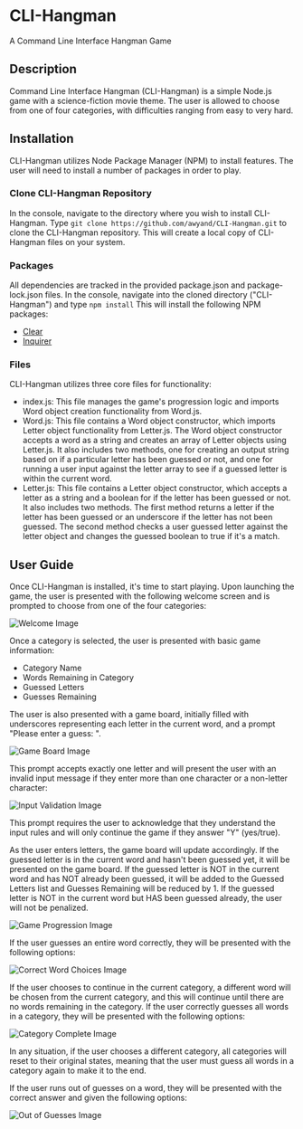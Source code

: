 # CLI-Hangman
A Command Line Interface Hangman Game

## Description

Command Line Interface Hangman (CLI-Hangman) is a simple Node.js game with a science-fiction movie theme.  The user is allowed to choose from one of four categories, with difficulties ranging from easy to very hard.

## Installation

CLI-Hangman utilizes Node Package Manager (NPM) to install features.  The user will need to install a number of packages in order to play.

### Clone CLI-Hangman Repository

In the console, navigate to the directory where you wish to install CLI-Hangman.  Type ```git clone https://github.com/awyand/CLI-Hangman.git``` to clone the CLI-Hangman repository.  This will create a local copy of CLI-Hangman files on your system.

### Packages

All dependencies are tracked in the provided package.json and package-lock.json files.  In the console, navigate into the cloned directory ("CLI-Hangman") and type ```npm install```  This will install the following NPM packages:

* [Clear](https://www.npmjs.com/package/clear)
* [Inquirer](https://www.npmjs.com/package/inquirer)

### Files

CLI-Hangman utilizes three core files for functionality:
* index.js: This file manages the game's progression logic and imports Word object creation functionality from Word.js.
* Word.js: This file contains a Word object constructor, which imports Letter object functionality from Letter.js.  The Word object constructor accepts a word as a string and creates an array of Letter objects using Letter.js.  It also includes two methods, one for creating an output string based on if a particular letter has been guessed or not, and one for running a user input against the letter array to see if a guessed letter is within the current word.
* Letter.js: This file contains a Letter object constructor, which accepts a letter as a string and a boolean for if the letter has been guessed or not.  It also includes two methods.  The first method returns a letter if the letter has been guessed or an underscore if the letter has not been guessed.  The second method checks a user guessed letter against the letter object and changes the guessed boolean to true if it's a match.

## User Guide

Once CLI-Hangman is installed, it's time to start playing.  Upon launching the game, the user is presented with the following welcome screen and is prompted to choose from one of the four categories:

![Welcome Image](README_images/welcome.png)

Once a category is selected, the user is presented with basic game information:
* Category Name
* Words Remaining in Category
* Guessed Letters
* Guesses Remaining

The user is also presented with a game board, initially filled with underscores representing each letter in the current word, and a prompt "Please enter a guess: ".

![Game Board Image](README_images/word.png)

This prompt accepts exactly one letter and will present the user with an invalid input message if they enter more than one character or a non-letter character:

![Input Validation Image](README_images/input.png)

This prompt requires the user to acknowledge that they understand the input rules and will only continue the game if they answer "Y" (yes/true).

As the user enters letters, the game board will update accordingly.  If the guessed letter is in the current word and hasn't been guessed yet, it will be presented on the game board.  If the guessed letter is NOT in the current word and has NOT already been guessed, it will be added to the Guessed Letters list and Guesses Remaining will be reduced by 1.  If the guessed letter is NOT in the current word but HAS been guessed already, the user will not be penalized.

![Game Progression Image](README_images/game.png)

If the user guesses an entire word correctly, they will be presented with the following options:

![Correct Word Choices Image](README_images/correct.png)

If the user chooses to continue in the current category, a different word will be chosen from the current category, and this will continue until there are no words remaining in the category.  If the user correctly guesses all words in a category, they will be presented with the following options:

![Category Complete Image](README_images/category_complete.png)

In any situation, if the user chooses a different category, all categories will reset to their original states, meaning that the user must guess all words in a category again to make it to the end.

If the user runs out of guesses on a word, they will be presented with the correct answer and given the following options:

![Out of Guesses Image](README_images/lose.png)
